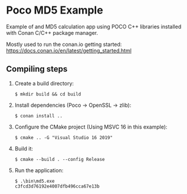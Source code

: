 # Poco MD5 Example

Example of and MD5 calculation app using POCO C++ libraries installed with Conan C/C++ package manager.

Mostly used to run the conan.io getting started: https://docs.conan.io/en/latest/getting_started.html

## Compiling steps

1. Create a build directory:

    ```
    $ mkdir build && cd build
    ```

2. Install dependencies (Poco -> OpenSSL -> zlib):

    ```
    $ conan install ..
    ```

3. Configure the CMake project (Using MSVC 16 in this example):

    ```
    $ cmake .. -G "Visual Studio 16 2019"
    ```

4. Build it:

    ```
    $ cmake --build . --config Release
    ```

5. Run the application:

    ```
    $ .\bin\md5.exe
    c3fcd3d76192e4007dfb496cca67e13b
    ```
